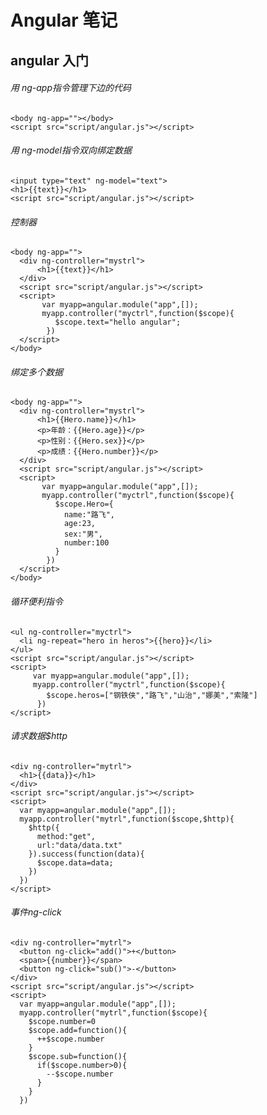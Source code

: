 # Angular 笔记

## angular 入门

###### 用 ng-app指令管理下边的代码

    <body ng-app=""></body>
    <script src="script/angular.js"></script>

###### 用 ng-model指令双向绑定数据

    <input type="text" ng-model="text">
    <h1>{{text}}</h1>
    <script src="script/angular.js"></script>

###### 控制器

    <body ng-app="">
      <div ng-controller="mystrl">
          <h1>{{text}}</h1>
      </div>
      <script src="script/angular.js"></script>
      <script>
           var myapp=angular.module("app",[]);
           myapp.controller("myctrl",function($scope){
              $scope.text="hello angular";
            }) 
      </script>
    </body>

###### 绑定多个数据

    <body ng-app="">
      <div ng-controller="mystrl">
          <h1>{{Hero.name}}</h1>
          <p>年龄：{{Hero.age}}</p>
          <p>性别：{{Hero.sex}}</p>
          <p>成绩：{{Hero.number}}</p>
      </div>
      <script src="script/angular.js"></script>
      <script>
           var myapp=angular.module("app",[]);
           myapp.controller("myctrl",function($scope){
              $scope.Hero={
                name:"路飞",
                age:23,
                sex:"男",
                number:100
              }
            }) 
      </script>
    </body>

###### 循环便利指令

    <ul ng-controller="myctrl">
      <li ng-repeat="hero in heros">{{hero}}</li>
    </ul>
    <script src="script/angular.js"></script>
    <script>
         var myapp=angular.module("app",[]);
         myapp.controller("myctrl",function($scope){
            $scope.heros=["钢铁侠","路飞","山治","娜美","索隆"]
          }) 
    </script>

###### 请求数据$http

    <div ng-controller="mytrl">
      <h1>{{data}}</h1>
    </div>
    <script src="script/angular.js"></script>
    <script>
      var myapp=angular.module("app",[]); 
      myapp.controller("mytrl",function($scope,$http){
        $http({
          method:"get",
          url:"data/data.txt"
        }).success(function(data){
          $scope.data=data;
        })
      })
    </script>

###### 事件ng-click

    <div ng-controller="mytrl">
      <button ng-click="add()">+</button>
      <span>{{number}}</span>
      <button ng-click="sub()">-</button>
    </div>
    <script src="script/angular.js"></script>
    <script>
      var myapp=angular.module("app",[]);
      myapp.controller("mytrl",function($scope){
        $scope.number=0
        $scope.add=function(){
          ++$scope.number
        }
        $scope.sub=function(){
          if($scope.number>0){
            --$scope.number
          }          
        }
      })